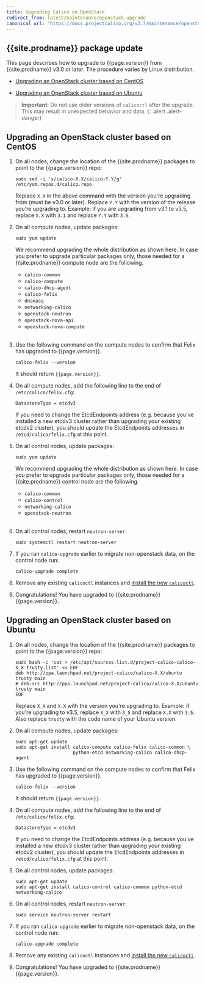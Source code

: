 ```yaml
---
title: Upgrading Calico on OpenStack
redirect_from: latest/maintenance/openstack-upgrade
canonical_url: 'https://docs.projectcalico.org/v3.7/maintenance/openstack-upgrade'
---
```


## {{site.prodname}} package update

This page describes how to upgrade to {{page.version}} from {{site.prodname}} v3.0 or later. The procedure
varies by Linux distribution.

- [Upgrading an OpenStack cluster based on CentOS](#upgrading-an-openstack-cluster-based-on-centos)

- [Upgrading an OpenStack cluster based on Ubuntu](#upgrading-an-openstack-cluster-based-on-ubuntu)

> **Important**: Do not use older versions of `calicoctl` after the upgrade.
> This may result in unexpected behavior and data.
{: .alert .alert-danger}


## Upgrading an OpenStack cluster based on CentOS

1. On all nodes, change the location of the {{site.prodname}} packages to point to the {{page.version}} repo:

   ```
   sudo sed -i 's/calico-X.X/calico-Y.Y/g' /etc/yum.repos.d/calico.repo
   ```
   Replace `X.X` in the above command with the version you're upgrading from (must be v3.0 or later).
   Replace `Y.Y` with the version of the release you're upgrading to. Example: if you are upgrading from v3.1
   to v3.5, replace `X.X` with `3.1` and replace `Y.Y` with `3.5`.

1. On all compute nodes, update packages:
   ```
   sudo yum update
   ```
   We recommend upgrading the whole distribution as shown here. In case you prefer to upgrade particular packages only, those needed for a {{site.prodname}} compute node are the following.
   - `calico-common`
   - `calico-compute`
   - `calico-dhcp-agent`
   - `calico-felix`
   - `dnsmasq`
   - `networking-calico`
   - `openstack-neutron`
   - `openstack-nova-api`
   - `openstack-nova-compute`
<br><br>

1. Use the following command on the compute nodes to confirm that Felix has upgraded to {{page.version}}.
   ```
   calico-felix --version
   ```
   It should return `{{page.version}}`.

1. On all compute nodes, add the following line to the end of `/etc/calico/felix.cfg`:
   ```
   DatastoreType = etcdv3
   ```
   If you need to change the EtcdEndpoints address (e.g. because you've installed a new etcdv3 cluster
   rather than upgrading your existing etcdv2 cluster), you should update the EtcdEndpoints addresses
   in `/etcd/calico/felix.cfg` at this point.

1. On all control nodes, update packages:
   ```
   sudo yum update
   ```
   We recommend upgrading the whole distribution as shown here. In case you prefer to upgrade particular packages only, those needed for a {{site.prodname}} control node are the following.
   - `calico-common`
   - `calico-control`
   - `networking-calico`
   - `openstack-neutron`
<br><br>

1. On all control nodes, restart `neutron-server`:
   ```
   sudo systemctl restart neutron-server
   ```

1. If you ran `calico-upgrade` earlier to migrate non-openstack data, on the control node run:
   ```
   calico-upgrade complete
   ```

1. Remove any existing `calicoctl` instances and [install the new `calicoctl`](../getting-started/calicoctl/install).

1. Congratulations! You have upgraded to {{site.prodname}} {{page.version}}.

## Upgrading an OpenStack cluster based on Ubuntu
1. On all nodes, change the location of the {{site.prodname}} packages to point to the {{page.version}} repo:

   ```
   sudo bash -c 'cat > /etc/apt/sources.list.d/project-calico-calico-X_X-trusty.list' << EOF
   deb http://ppa.launchpad.net/project-calico/calico-X.X/ubuntu trusty main
   # deb-src http://ppa.launchpad.net/project-calico/calico-X.X/ubuntu trusty main
   EOF
   ```
   Replace `X_X` and `X.X` with the version you're upgrading to. Example: if you're upgrading to v3.5, replace `X_X` with
   `3_5` and replace `X.X` with `3.5`. Also replace `trusty` with the code name of your Ubuntu version.

1. On all compute nodes, update packages:
   ```
   sudo apt-get update
   sudo apt-get install calico-compute calico-felix calico-common \
                        python-etcd networking-calico calico-dhcp-agent

   ```

1. Use the following command on the compute nodes to confirm that Felix has upgraded to {{page.version}}.
   ```
   calico-felix --version
   ```

   It should return `{{page.version}}`.

1. On all compute nodes, add the following line to the end of `/etc/calico/felix.cfg`:
   ```
   DatastoreType = etcdv3
   ```
   If you need to change the EtcdEndpoints address (e.g. because you've installed a new etcdv3 cluster
   rather than upgrading your existing etcdv2 cluster), you should update the EtcdEndpoints addresses
   in `/etcd/calico/felix.cfg` at this point.

1. On all control nodes, update packages:
   ```
   sudo apt-get update
   sudo apt-get install calico-control calico-common python-etcd networking-calico
   ```

1. On all control nodes, restart `neutron-server`:
   ```
   sudo service neutron-server restart
   ```

1. If you ran `calico-upgrade` earlier to migrate non-openstack data, on the control node run:
   ```
   calico-upgrade complete
   ```

1. Remove any existing `calicoctl` instances and [install the new `calicoctl`](../getting-started/calicoctl/install).

1. Congratulations! You have upgraded to {{site.prodname}} {{page.version}}.

